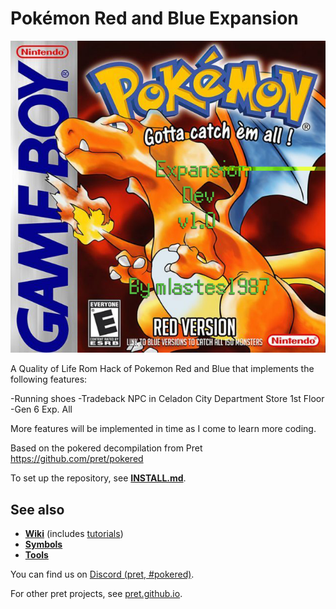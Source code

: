 # Pokémon Red and Blue Expansion

![ScreenShot](pokered-expansion-dev-box-art.jpg)

A Quality of Life Rom Hack of Pokemon Red and Blue that implements the following features:

-Running shoes
-Tradeback NPC in Celadon City Department Store 1st Floor
-Gen 6 Exp. All

More features will be implemented in time as I come to learn more coding.

Based on the pokered decompilation from Pret https://github.com/pret/pokered

To set up the repository, see [**INSTALL.md**](INSTALL.md).


## See also

- [**Wiki**][wiki] (includes [tutorials][tutorials])
- [**Symbols**][symbols]
- [**Tools**][tools]

You can find us on [Discord (pret, #pokered)](https://discord.gg/d5dubZ3).

For other pret projects, see [pret.github.io](https://pret.github.io/).

[wiki]: https://github.com/pret/pokered/wiki
[tutorials]: https://github.com/pret/pokered/wiki/Tutorials
[symbols]: https://github.com/pret/pokered/tree/symbols
[tools]: https://github.com/pret/gb-asm-tools
[ci]: https://github.com/pret/pokered/actions
[ci-badge]: https://github.com/pret/pokered/actions/workflows/main.yml/badge.svg
